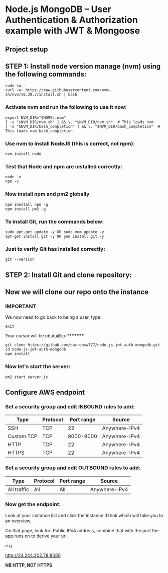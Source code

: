 # Node.js MongoDB – User Authentication & Authorization example with JWT & Mongoose

## Project setup

## STEP 1: Install node version manage (nvm) using the following commands:

```
sudo su -
curl -o- https://raw.githubusercontent.com/nvm-sh/nvm/v0.39.7/install.sh | bash
```

### Activate nvm and run the following to use it now:

```
export NVM_DIR="$HOME/.nvm"
[ -s "$NVM_DIR/nvm.sh" ] && \. "$NVM_DIR/nvm.sh"  # This loads nvm
[ -s "$NVM_DIR/bash_completion" ] && \. "$NVM_DIR/bash_completion"  # This loads nvm bash_completion
```

### Use nvm to install NodeJS (this is correct, not npm):

```
nvm install node
```

### Test that Node and npm are installed correctly:

```
node -v
npm -v
```

### Now install npm and pm2 globally

```
npm inmstall npm -g
npm install pm2 -g
```

### To install Git, run the commands below:

```
sudo apt-get update -y OR sudo yum update -y
apt-get install git -y OR yum install git -y
```

### Just to verify Git has installed correctly:

```
git --version
```

## STEP 2: Install Git and clone repository:

## Now we will clone our repo onto the instance

### IMPORTANT

We now need to go back to being a user, type:

```
exit
```

Your cursor will be ubutu@ip-\***\*\*\*\*\*\***

```
git clone https://github.com/darrensw777/node-js-jwt-auth-mongodb.git
cd node-js-jwt-auth-mongodb
npm install
```

### Now let's start the server:

```
pm2 start server.js
```

## Configure AWS endpoint

### Set a security group and edit INBOUND rules to add:

| Type       | Protocol | Port range | Source        |
| ---------- | -------- | ---------- | ------------- |
| SSH        | TCP      | 22         | Anywhere-IPv4 |
| Custom TCP | TCP      | 8000-9000  | Anywhere-IPv4 |
| HTTP       | TCP      | 22         | Anywhere-IPv4 |
| HTTPS      | TCP      | 22         | Anywhere-IPv4 |

### Set a security group and edit OUTBOUND rules to add:

| Type        | Protocol | Port range | Source        |
| ----------- | -------- | ---------- | ------------- |
| All traffic | All      | All        | Anywhere-IPv4 |

### Now get the endpoint:

Look at your instance list and click the Instance ID
link which will take you to an overview.

On that page, look for: Public IPv4 address, combine that
with the port the app runs on to derive your url.

e.g.

http://34.244.202.78:8080

**NB HTTP, NOT HTTPS**

